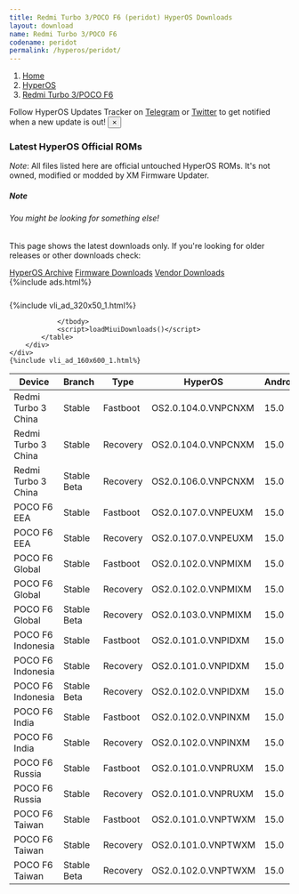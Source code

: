 ```yaml
---
title: Redmi Turbo 3/POCO F6 (peridot) HyperOS Downloads
layout: download
name: Redmi Turbo 3/POCO F6
codename: peridot
permalink: /hyperos/peridot/
---
```

<nav aria-label="breadcrumb">
    <ol class="breadcrumb">
        <li class="breadcrumb-item"><a href="/">Home</a></li>
        <li class="breadcrumb-item"><a href="/hyperos/">HyperOS</a></li>
        <li class="breadcrumb-item active" aria-current="page"><a href="/hyperos/peridot/">Redmi Turbo 3/POCO F6</a></li>
    </ol>
</nav>
<div class="alert alert-primary alert-dismissible fade show" role="alert">
    Follow HyperOS Updates Tracker on <a href="https://t.me/MIUIUpdatesTracker" class="alert-link">Telegram</a>
     or <a href="https://twitter.com/MiFwUpdater" class="alert-link">Twitter</a> to get notified when a new update is out!
    <button type="button" class="close" data-dismiss="alert" aria-label="Close">
        <span aria-hidden="true">&times;</span>
    </button>
</div>

### Latest HyperOS Official ROMs
*Note*: All files listed here are official untouched HyperOS ROMs. It's not owned, modified or modded by XM Firmware Updater.
<div class="card">
  <div class="card-body">
    <h5 class="card-title">Note</h5>
    <h6 class="card-subtitle mb-2 text-muted">You might be looking for something else!</h6>
    <p class="card-text">This page shows the latest downloads only.
     If you're looking for older releases or other downloads check:</p>
    <a href="/archive/hyperos/peridot/" class="card-link">HyperOS Archive</a>
    <a href="/firmware/peridot/" class="card-link">Firmware Downloads</a>
    <a href="/vendor/peridot/" class="card-link">Vendor Downloads</a>
  </div>
</div>
{%include ads.html%}
<div class="row justify-content-center">
    <div class="col-10">
        <div class="table-responsive-md" style="margin-top: 25px;">
            {%include vli_ad_320x50_1.html%}
            <table id="miui" class="display dt-responsive nowrap compact table table-striped table-hover table-sm">
                <thead class="thead-dark">
                    <tr>
                        <th data-ref="device">Device</th>
                        <th data-ref="branch">Branch</th>
                        <th data-ref="type">Type</th>
                        <th data-ref="miui">HyperOS</th>
                        <th data-ref="android">Android</th>
                        <th data-ref="size">Size</th>
                        <th data-ref="size">Date</th>
                        <th data-ref="link">Link</th>
                    </tr>
                </thead>
                <tbody>
                <tr><td>Redmi Turbo 3 China</td><td>Stable</td><td>Fastboot</td><td>OS2.0.104.0.VNPCNXM</td><td>15.0</td><td>8.7 GB</td><td>2025-04-15</td><td><a href="/hyperos/peridot/stable/OS2.0.104.0.VNPCNXM/">Download</a></td></tr>
<tr><td>Redmi Turbo 3 China</td><td>Stable</td><td>Recovery</td><td>OS2.0.104.0.VNPCNXM</td><td>15.0</td><td>6.9 GB</td><td>2025-03-27</td><td><a href="/hyperos/peridot/stable/OS2.0.104.0.VNPCNXM/">Download</a></td></tr>
<tr><td>Redmi Turbo 3 China</td><td>Stable Beta</td><td>Recovery</td><td>OS2.0.106.0.VNPCNXM</td><td>15.0</td><td>6.9 GB</td><td>2025-04-24</td><td><a href="/hyperos/peridot/stable beta/OS2.0.106.0.VNPCNXM/">Download</a></td></tr>
<tr><td>POCO F6 EEA</td><td>Stable</td><td>Fastboot</td><td>OS2.0.107.0.VNPEUXM</td><td>15.0</td><td>8.7 GB</td><td>2025-05-08</td><td><a href="/hyperos/peridot/stable/OS2.0.107.0.VNPEUXM/">Download</a></td></tr>
<tr><td>POCO F6 EEA</td><td>Stable</td><td>Recovery</td><td>OS2.0.107.0.VNPEUXM</td><td>15.0</td><td>6.0 GB</td><td>2025-04-24</td><td><a href="/hyperos/peridot/stable/OS2.0.107.0.VNPEUXM/">Download</a></td></tr>
<tr><td>POCO F6 Global</td><td>Stable</td><td>Fastboot</td><td>OS2.0.102.0.VNPMIXM</td><td>15.0</td><td>9.2 GB</td><td>2025-04-23</td><td><a href="/hyperos/peridot/stable/OS2.0.102.0.VNPMIXM/">Download</a></td></tr>
<tr><td>POCO F6 Global</td><td>Stable</td><td>Recovery</td><td>OS2.0.102.0.VNPMIXM</td><td>15.0</td><td>6.0 GB</td><td>2025-04-03</td><td><a href="/hyperos/peridot/stable/OS2.0.102.0.VNPMIXM/">Download</a></td></tr>
<tr><td>POCO F6 Global</td><td>Stable Beta</td><td>Recovery</td><td>OS2.0.103.0.VNPMIXM</td><td>15.0</td><td>6.0 GB</td><td>2025-05-06</td><td><a href="/hyperos/peridot/stable beta/OS2.0.103.0.VNPMIXM/">Download</a></td></tr>
<tr><td>POCO F6 Indonesia</td><td>Stable</td><td>Fastboot</td><td>OS2.0.101.0.VNPIDXM</td><td>15.0</td><td>8.4 GB</td><td>2025-04-23</td><td><a href="/hyperos/peridot/stable/OS2.0.101.0.VNPIDXM/">Download</a></td></tr>
<tr><td>POCO F6 Indonesia</td><td>Stable</td><td>Recovery</td><td>OS2.0.101.0.VNPIDXM</td><td>15.0</td><td>5.9 GB</td><td>2025-04-03</td><td><a href="/hyperos/peridot/stable/OS2.0.101.0.VNPIDXM/">Download</a></td></tr>
<tr><td>POCO F6 Indonesia</td><td>Stable Beta</td><td>Recovery</td><td>OS2.0.102.0.VNPIDXM</td><td>15.0</td><td>6.0 GB</td><td>2025-05-07</td><td><a href="/hyperos/peridot/stable beta/OS2.0.102.0.VNPIDXM/">Download</a></td></tr>
<tr><td>POCO F6 India</td><td>Stable</td><td>Fastboot</td><td>OS2.0.102.0.VNPINXM</td><td>15.0</td><td>7.6 GB</td><td>2025-04-17</td><td><a href="/hyperos/peridot/stable/OS2.0.102.0.VNPINXM/">Download</a></td></tr>
<tr><td>POCO F6 India</td><td>Stable</td><td>Recovery</td><td>OS2.0.102.0.VNPINXM</td><td>15.0</td><td>5.8 GB</td><td>2025-04-03</td><td><a href="/hyperos/peridot/stable/OS2.0.102.0.VNPINXM/">Download</a></td></tr>
<tr><td>POCO F6 Russia</td><td>Stable</td><td>Fastboot</td><td>OS2.0.101.0.VNPRUXM</td><td>15.0</td><td>9.1 GB</td><td>2025-04-17</td><td><a href="/hyperos/peridot/stable/OS2.0.101.0.VNPRUXM/">Download</a></td></tr>
<tr><td>POCO F6 Russia</td><td>Stable</td><td>Recovery</td><td>OS2.0.101.0.VNPRUXM</td><td>15.0</td><td>5.9 GB</td><td>2025-04-07</td><td><a href="/hyperos/peridot/stable/OS2.0.101.0.VNPRUXM/">Download</a></td></tr>
<tr><td>POCO F6 Taiwan</td><td>Stable</td><td>Fastboot</td><td>OS2.0.101.0.VNPTWXM</td><td>15.0</td><td>7.7 GB</td><td>2025-04-17</td><td><a href="/hyperos/peridot/stable/OS2.0.101.0.VNPTWXM/">Download</a></td></tr>
<tr><td>POCO F6 Taiwan</td><td>Stable</td><td>Recovery</td><td>OS2.0.101.0.VNPTWXM</td><td>15.0</td><td>5.8 GB</td><td>2025-04-07</td><td><a href="/hyperos/peridot/stable/OS2.0.101.0.VNPTWXM/">Download</a></td></tr>
<tr><td>POCO F6 Taiwan</td><td>Stable Beta</td><td>Recovery</td><td>OS2.0.102.0.VNPTWXM</td><td>15.0</td><td>5.9 GB</td><td>2025-05-08</td><td><a href="/hyperos/peridot/stable beta/OS2.0.102.0.VNPTWXM/">Download</a></td></tr>

                </tbody>
                <script>loadMiuiDownloads()</script>
            </table>
        </div>
    </div>
    {%include vli_ad_160x600_1.html%}
</div>
